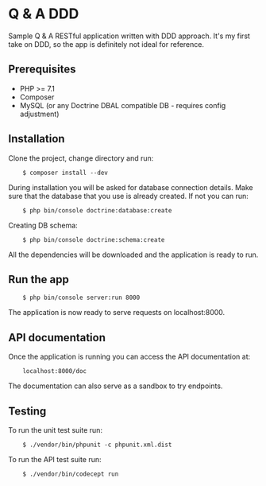 Q & A DDD
===

Sample Q & A RESTful application written with DDD approach. It's my first take on DDD, so the app is definitely not ideal for reference.

Prerequisites
---

  * PHP >= 7.1
  * Composer
  * MySQL (or any Doctrine DBAL compatible DB - requires config adjustment)

Installation
---

Clone the project, change directory and run:
```shell
    $ composer install --dev
```

During installation you will be asked for database connection details. Make sure that the database that you use is already created. If not you can run:

```shell
    $ php bin/console doctrine:database:create
```

Creating DB schema:
```shell
    $ php bin/console doctrine:schema:create
```

All the dependencies will be downloaded and the application is ready to run.

Run the app
---

```
    $ php bin/console server:run 8000
```

The application is now ready to serve requests on localhost:8000.

API documentation
---
Once the application is running you can access the API documentation at:
```
    localhost:8000/doc
```

The documentation can also serve as a sandbox to try endpoints.

Testing
---

To run the unit test suite run:
```shell
    $ ./vendor/bin/phpunit -c phpunit.xml.dist
```

To run the API test suite run:
```shell
    $ ./vendor/bin/codecept run
```
